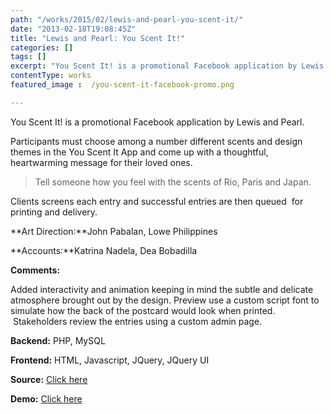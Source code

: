 ```yaml
---
path: "/works/2015/02/lewis-and-pearl-you-scent-it/"
date: "2013-02-18T19:08:45Z"
title: "Lewis and Pearl: You Scent It!"
categories: []
tags: []
excerpt: "You Scent It! is a promotional Facebook application by Lewis and Pearl.Participants must choose amo..."
contentType: works
featured_image :  /you-scent-it-facebook-promo.png

---
```


You Scent It! is a promotional Facebook application by Lewis and Pearl.

Participants must choose among a number different scents and design themes in the You Scent It App and come up with a thoughtful, heartwarming message for their loved ones.

> Tell someone how you feel with the scents of Rio, Paris and Japan.

Clients screens each entry and successful entries are then queued  for printing and delivery.

**Art Direction:**John Pabalan, Lowe Philippines

**Accounts:**Katrina Nadela, Dea Bobadilla

**Comments:**

Added interactivity and animation keeping in mind the subtle and delicate atmosphere brought out by the design. Preview use a custom script font to simulate how the back of the postcard would look when printed.  Stakeholders review the entries using a custom admin page.

**Backend:** PHP, MySQL

**Frontend:** HTML, Javascript, JQuery, JQuery UI

**Source:** [Click here](https://github.com/chrisbautista/chrisbautista.github.io/tree/master/projects/youscentit "Github : Youscentit")

**Demo:** [Click here](https://chrisbautista.github.io/projects/youscentit/build/ "Github: You Scent It Demo")